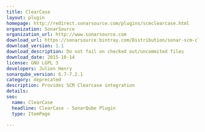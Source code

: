 ```yaml
---
title: ClearCase
layout: plugin
homepage: http://redirect.sonarsource.com/plugins/scmclearcase.html
organization: SonarSource
organization_url: http://www.sonarsource.com
download_url: https://sonarsource.bintray.com/Distribution/sonar-scm-clearcase-plugin/sonar-scm-clearcase-plugin-1.1.jar
download_version: 1.1
download_description: Do not fail on checked out/uncommited files
download_date: 2015-10-14
license: GNU LGPL 3
developers: Julien Henry
sonarqube_version: 6.7-7.2.1
category: deprecated
description: Provides SCM Clearcase integration
details: 
seo: 
  name: ClearCase
  headline: ClearCase - SonarQube Plugin
  type: ItemPage

---
```

